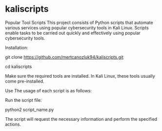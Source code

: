 # kaliscripts

Popular Tool Scripts
This project consists of Python scripts that automate various services using popular cybersecurity tools in Kali Linux. Scripts enable tasks to be carried out quickly and effectively using popular cybersecurity tools.

Installation:

git clone https://github.com/mertcanozluk94/kaliscripts.git

cd kaliscripts

Make sure the required tools are installed. In Kali Linux, these tools usually come pre-installed.

Use
The usage of each script is as follows:

Run the script file:

python2 script_name.py

The script will request the necessary information and perform the specified actions.
